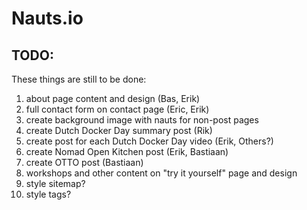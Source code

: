 # Nauts.io

## TODO:
These things are still to be done:
1. about page content and design (Bas, Erik)
1. full contact form on contact page (Eric, Erik)
1. create background image with nauts for non-post pages
1. create Dutch Docker Day summary post (Rik)
1. create post for each Dutch Docker Day video (Erik, Others?)
1. create Nomad Open Kitchen post (Erik, Bastiaan)
1. create OTTO post (Bastiaan)
1. workshops and other content on "try it yourself" page and design
1. style sitemap?
1. style tags?
